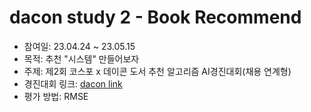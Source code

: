 # dacon study 2 - Book Recommend

 * 참여일: 23.04.24 ~ 23.05.15
 * 목적: 추천 "시스템" 만들어보자
 * 주제: 제2회 코스포 x 데이콘 도서 추천 알고리즘 AI경진대회(채용 연계형)
 * 경진대회 링크: [dacon link](https://dacon.io/competitions/official/236093)
 * 평가 방법: RMSE
